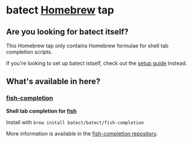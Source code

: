 # batect [Homebrew](https://brew.sh) tap

## Are you looking for batect itself?
This Homebrew tap only contains Homebrew formulae for shell tab completion scripts.

If you're looking to set up batect istself, check out the [setup guide](https://batect.dev/Setup.html) instead.

## What's available in here?

### [fish-completion](https://github.com/batect/fish-completion)

**Shell tab completion for [fish](https://fishshell.com/)**

Install with `brew install batect/batect/fish-completion`

More information is available in the [fish-completion repository](https://github.com/batect/fish-completion).

